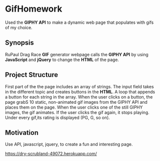 # GifHomework
Used the **GIPHY API** to make a dynamic web page that populates with gifs of my choice. 

## Synopsis

RuPaul Drag Race **GIF** generator webpage calls the **GIPHY API** by using **JavaScript** and **jQuery** to change the **HTML** of the page.


## Project Structure

First part of the the page includes an array of strings. 
The input field takes in the different topic and creates buttons in the **HTML**.
A loop that appends a button for each string in the array.
When the user clicks on a button, the page grabS 10 static, non-animated gif images from the GIPHY API and places them on the page. When the user clicks one of the still GIPHY images, the gif animates. If the user clicks the gif again, it stops playing. Under every gif,its rating  is displayed (PG, G, so on).

## Motivation

Use API, javascript, jquery, to create a fun and interesting page. 

https://dry-scrubland-49072.herokuapp.com/
